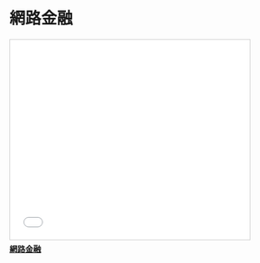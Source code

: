 # 網路金融
<iframe src="//www.slideshare.net/slideshow/embed_code/44210408" width="425" height="355" frameborder="0" marginwidth="0" marginheight="0" scrolling="no" style="border:1px solid #CCC; border-width:1px; margin-bottom:5px; max-width: 100%;" allowfullscreen> </iframe> <div style="margin-bottom:5px"> <strong> <a href="//www.slideshare.net/ssusera05b0b/ss-44210408" title="網路金融" target="_blank">網路金融</a> </strong> </div>
